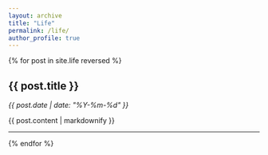 ```yaml
---
layout: archive
title: "Life"
permalink: /life/
author_profile: true
---
```


{% for post in site.life reversed %}
  <div class="life-entry">
    <h2>{{ post.title }}</h2>
    <p><em>{{ post.date | date: "%Y-%m-%d" }}</em></p>
    {{ post.content | markdownify }}
    <hr>
  </div>
{% endfor %}
